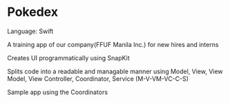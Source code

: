 # Pokedex

Language: Swift

A training app of our company(FFUF Manila Inc.) for new hires and interns

Creates UI programmatically using SnapKit

Splits code into a readable and managable manner using Model, View, View Model, View Controller, Coordinator, Service (M-V-VM-VC-C-S)

Sample app using the Coordinators
